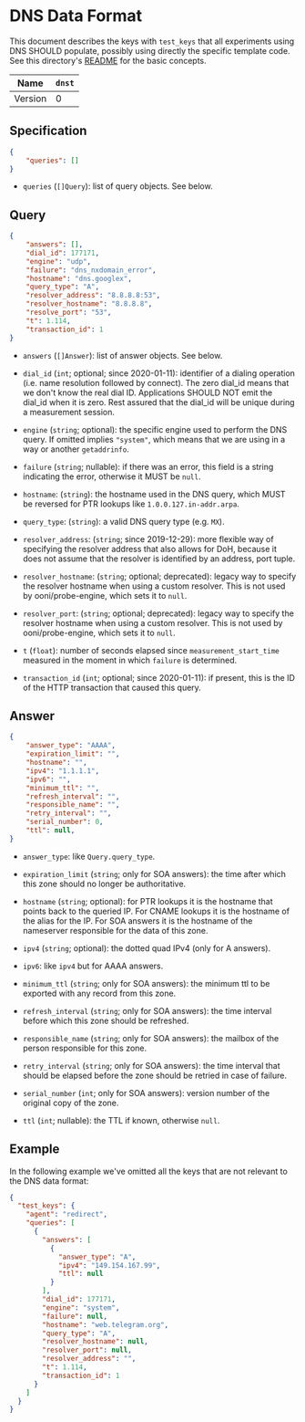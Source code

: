 # DNS Data Format

This document describes the keys with `test_keys` that all experiments
using DNS SHOULD populate, possibly using directly the specific template
code. See this directory's [README](README.md) for the basic concepts.

| Name       | `dnst` |
|------------|--------|
| Version    | 0      |

## Specification

```JSON
{
    "queries": []
}
```

- `queries` (`[]Query`): list of query objects. See below.

## Query

```JSON
{
    "answers": [],
    "dial_id": 177171,
    "engine": "udp",
    "failure": "dns_nxdomain_error",
    "hostname": "dns.googlex",
    "query_type": "A",
    "resolver_address": "8.8.8.8:53",
    "resolver_hostname": "8.8.8.8",
    "resolve_port": "53",
    "t": 1.114,
    "transaction_id": 1
}
```

- `answers` (`[]Answer`): list of answer objects. See below.

- `dial_id` (`int`; optional; since 2020-01-11): identifier of a dialing
operation (i.e. name resolution followed by connect). The zero dial_id
means that we don't know the real dial ID. Applications SHOULD NOT
emit the dial_id when it is zero. Rest assured that the dial_id will
be unique during a measurement session.

- `engine` (`string`; optional): the specific engine used to perform
the DNS query. If omitted implies `"system"`, which means that we are
using in a way or another `getaddrinfo`.

- `failure` (`string`; nullable): if there was an error, this field is
a string indicating the error, otherwise it MUST be `null`.

- `hostname`: (`string`): the hostname used in the DNS query, which MUST
be reversed for PTR lookups like `1.0.0.127.in-addr.arpa`.

- `query_type`: (`string`): a valid DNS query type (e.g. `MX`).

- `resolver_address`: (`string`; since 2019-12-29): more flexible way of
specifying the resolver address that also allows for DoH, because it does
not assume that the resolver is identified by an address, port tuple.

- `resolver_hostname`: (`string`; optional; deprecated): legacy way to
specify the resolver hostname when using a custom resolver. This is not
used by ooni/probe-engine, which sets it to `null`.

- `resolver_port`: (`string`; optional; deprecated): legacy way to
specify the resolver hostname when using a custom resolver. This is not
used by ooni/probe-engine, which sets it to `null`.

- `t` (`float`): number of seconds elapsed since `measurement_start_time`
measured in the moment in which `failure` is determined.

- `transaction_id` (`int`; optional; since 2020-01-11): if present, this is the
ID of the HTTP transaction that caused this query.

## Answer

```JSON
{
    "answer_type": "AAAA",
    "expiration_limit": "",
    "hostname": "",
    "ipv4": "1.1.1.1",
    "ipv6": "",
    "minimum_ttl": "",
    "refresh_interval": "",
    "responsible_name": "",
    "retry_interval": "",
    "serial_number": 0,
    "ttl": null,
}
```

- `answer_type`: like `Query.query_type`.

- `expiration_limit` (`string`; only for SOA answers): the time
after which this zone should no longer be authoritative.

- `hostname` (`string`; optional): for PTR lookups it is the hostname
that points back to the queried IP. For CNAME lookups it is the hostname
of the alias for the IP. For SOA answers it is the hostname of the
nameserver responsible for the data of this zone.

- `ipv4` (`string`; optional): the dotted quad IPv4 (only for A answers).

- `ipv6`: like `ipv4` but for AAAA answers.

- `minimum_ttl` (`string`; only for SOA answers): the minimum ttl to
be exported with any record from this zone.

- `refresh_interval` (`string`; only for SOA answers): the time interval before
which this zone should be refreshed.

- `responsible_name` (`string`; only for SOA answers): the
mailbox of the person responsible for this zone.

- `retry_interval` (`string`; only for SOA answers): the time interval
that should be elapsed before the zone should be retried in case of failure.

- `serial_number` (`int`; only for SOA answers): version number
of the original copy of the zone.

- `ttl` (`int`; nullable): the TTL if known, otherwise `null`.

## Example

In the following example we've omitted all the keys that are
not relevant to the DNS data format:

```JSON
{
  "test_keys": {
    "agent": "redirect",
    "queries": [
      {
        "answers": [
          {
            "answer_type": "A",
            "ipv4": "149.154.167.99",
            "ttl": null
          }
        ],
        "dial_id": 177171,
        "engine": "system",
        "failure": null,
        "hostname": "web.telegram.org",
        "query_type": "A",
        "resolver_hostname": null,
        "resolver_port": null,
        "resolver_address": "",
        "t": 1.114,
        "transaction_id": 1
      }
    ]
  }
}
```
